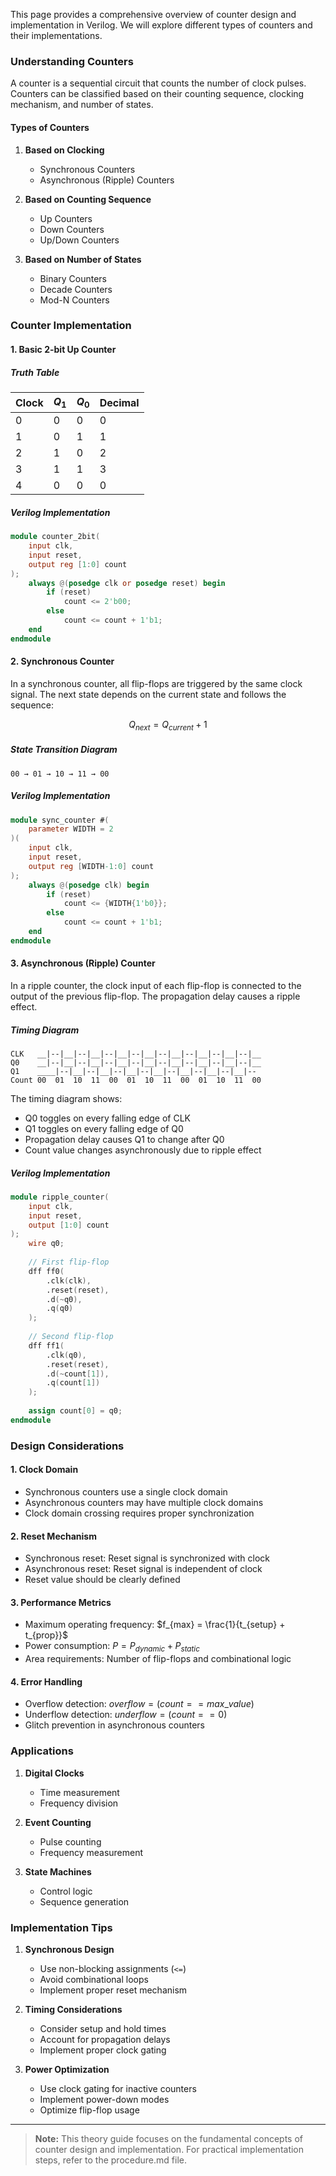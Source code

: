 This page provides a comprehensive overview of counter design and implementation in Verilog. We will explore different types of counters and their implementations.

### Understanding Counters

A counter is a sequential circuit that counts the number of clock pulses. Counters can be classified based on their counting sequence, clocking mechanism, and number of states.

#### Types of Counters

1. **Based on Clocking**
   - Synchronous Counters
   - Asynchronous (Ripple) Counters

2. **Based on Counting Sequence**
   - Up Counters
   - Down Counters
   - Up/Down Counters

3. **Based on Number of States**
   - Binary Counters
   - Decade Counters
   - Mod-N Counters

### Counter Implementation

#### 1. Basic 2-bit Up Counter

##### Truth Table
| Clock | $Q_1$ | $Q_0$ | Decimal |
|-------|-------|-------|---------|
| 0     | $0$   | $0$   | $0$     |
| 1     | $0$   | $1$   | $1$     |
| 2     | $1$   | $0$   | $2$     |
| 3     | $1$   | $1$   | $3$     |
| 4     | $0$   | $0$   | $0$     |

##### Verilog Implementation
```verilog
module counter_2bit(
    input clk,
    input reset,
    output reg [1:0] count
);
    always @(posedge clk or posedge reset) begin
        if (reset)
            count <= 2'b00;
        else
            count <= count + 1'b1;
    end
endmodule
```

#### 2. Synchronous Counter

In a synchronous counter, all flip-flops are triggered by the same clock signal. The next state depends on the current state and follows the sequence:

$$Q_{next} = Q_{current} + 1$$

##### State Transition Diagram
```
00 → 01 → 10 → 11 → 00
```

##### Verilog Implementation
```verilog
module sync_counter #(
    parameter WIDTH = 2
)(
    input clk,
    input reset,
    output reg [WIDTH-1:0] count
);
    always @(posedge clk) begin
        if (reset)
            count <= {WIDTH{1'b0}};
        else
            count <= count + 1'b1;
    end
endmodule
```

#### 3. Asynchronous (Ripple) Counter

In a ripple counter, the clock input of each flip-flop is connected to the output of the previous flip-flop. The propagation delay causes a ripple effect.

##### Timing Diagram
```
CLK   __|--|__|--|__|--|__|--|__|--|__|--|__|--|__|--|__
Q0    __|--|__|--|__|--|__|--|__|--|__|--|__|--|__|--|__
Q1    ____|--|__|--|__|--|__|--|__|--|__|--|__|--|__|--
Count 00  01  10  11  00  01  10  11  00  01  10  11  00
```

The timing diagram shows:
- Q0 toggles on every falling edge of CLK
- Q1 toggles on every falling edge of Q0
- Propagation delay causes Q1 to change after Q0
- Count value changes asynchronously due to ripple effect

##### Verilog Implementation
```verilog
module ripple_counter(
    input clk,
    input reset,
    output [1:0] count
);
    wire q0;
    
    // First flip-flop
    dff ff0(
        .clk(clk),
        .reset(reset),
        .d(~q0),
        .q(q0)
    );
    
    // Second flip-flop
    dff ff1(
        .clk(q0),
        .reset(reset),
        .d(~count[1]),
        .q(count[1])
    );
    
    assign count[0] = q0;
endmodule
```

### Design Considerations

#### 1. Clock Domain
- Synchronous counters use a single clock domain
- Asynchronous counters may have multiple clock domains
- Clock domain crossing requires proper synchronization

#### 2. Reset Mechanism
- Synchronous reset: Reset signal is synchronized with clock
- Asynchronous reset: Reset signal is independent of clock
- Reset value should be clearly defined

#### 3. Performance Metrics
- Maximum operating frequency: $f_{max} = \frac{1}{t_{setup} + t_{prop}}$
- Power consumption: $P = P_{dynamic} + P_{static}$
- Area requirements: Number of flip-flops and combinational logic

#### 4. Error Handling
- Overflow detection: $overflow = (count == max\_value)$
- Underflow detection: $underflow = (count == 0)$
- Glitch prevention in asynchronous counters

### Applications

1. **Digital Clocks**
   - Time measurement
   - Frequency division

2. **Event Counting**
   - Pulse counting
   - Frequency measurement

3. **State Machines**
   - Control logic
   - Sequence generation

### Implementation Tips

1. **Synchronous Design**
   - Use non-blocking assignments (`<=`)
   - Avoid combinational loops
   - Implement proper reset mechanism

2. **Timing Considerations**
   - Consider setup and hold times
   - Account for propagation delays
   - Implement proper clock gating

3. **Power Optimization**
   - Use clock gating for inactive counters
   - Implement power-down modes
   - Optimize flip-flop usage

---

> **Note:** This theory guide focuses on the fundamental concepts of counter design and implementation. For practical implementation steps, refer to the procedure.md file.